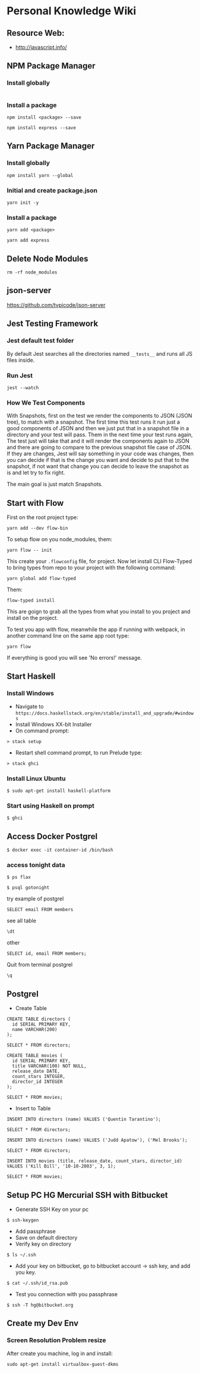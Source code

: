 # Personal Knowledge Wiki

## Resource Web:
* http://javascript.info/

## NPM Package Manager

### Install globally

```

```

### Install a package

```
npm install <package> --save
```

```
npm install express --save
```

## Yarn Package Manager

### Install globally

```
npm install yarn --global
```

### Initial and create package.json

```
yarn init -y
```

### Install a package

```
yarn add <package>
```

```
yarn add express
```

## Delete Node Modules

```
rm -rf node_modules
```

## json-server

https://github.com/typicode/json-server

## Jest Testing Framework

### Jest default test folder

By default Jest searches all the directories named `__tests__` and runs all JS files inside.

### Run Jest

```
jest --watch
```

### How We Test Components

With Snapshots, first on the test we render the components to JSON (JSON tree), to match with a snapshot. The first time this test runs it run just a good components of JSON and then we just put that in a snapshot file in a directory and your test will pass. Them in the next time your test runs again, The test just will take that and it will render the components again to JSON and there are going to compare to the previous snapshot file case of JSON. If they are changes, Jest will say something in your code was changes, then you can decide if that is the change you want and decide to put that to the snapshot, if not want that change you can decide to leave the snapshot as is and let try to fix right.

The main goal is just match Snapshots.

## Start with Flow

First on the root project type:

```
yarn add --dev flow-bin
```

To setup flow on you node_modules, them:

```
yarn flow -- init
```

This create your `.flowconfig` file, for project. Now let install CLI Flow-Typed to bring types from repo to your project with the following command:

```
yarn global add flow-typed
```
Them:
```
flow-typed install
```

This are goign to grab all the types from what you install to you project and install on the project.

To test you app with flow, meanwhile the app if running with webpack, in another command line on the same app root type:

```
yarn flow
```

If everything is good you will see 'No errors!' message.

## Start Haskell

### Install Windows

* Navigate to `https://docs.haskellstack.org/en/stable/install_and_upgrade/#windows`
* Install Windows XX-bit Installer
* On command prompt:

```
> stack setup
```

* Restart shell command prompt, to run Prelude type:

```
> stack ghci
```


### Install Linux Ubuntu

```
$ sudo apt-get install haskell-platform
```

### Start using Haskell on prompt

```
$ ghci
```

## Access Docker Postgrel

```
$ docker exec -it container-id /bin/bash
```

### access tonight data

```
$ ps flax

$ psql gotonight
```

try example of postgrel

```
SELECT email FROM members
```

see all table

```
\dt
```

other

```
SELECT id, email FROM members;
```

Quit from terminal postgrel

```
\q
```


## Postgrel


* Create Table

```
CREATE TABLE directors (
  id SERIAL PRIMARY KEY,
  name VARCHAR(200)
);

SELECT * FROM directors;

CREATE TABLE movies (
  id SERIAL PRIMARY KEY,
  title VARCHAR(100) NOT NULL,
  release_date DATE,
  count_stars INTEGER,
  director_id INTEGER
);

SELECT * FROM movies;
```

* Insert to Table

```
INSERT INTO directors (name) VALUES ('Quentin Tarantino');

SELECT * FROM directors;

INSERT INTO directors (name) VALUES ('Judd Apatow'), ('Mel Brooks');

SELECT * FROM directors;

INSERT INTO movies (title, release_date, count_stars, director_id)
VALUES ('Kill Bill', '10-10-2003', 3, 1);

SELECT * FROM movies;
```

## Setup PC HG Mercurial SSH with Bitbucket

* Generate SSH Key on your pc

```
$ ssh-keygen
```

* Add passphrase
* Save on default directory
* Verify key on directory

```
$ ls ~/.ssh
```

* Add your key on bitbucket, go to bitbucket account -> ssh key, and add you key.

```
$ cat ~/.ssh/id_rsa.pub
```

* Test you connection with you passphrase

```
$ ssh -T hg@bitbucket.org
```

## Create my Dev Env

### Screen Resolution Problem resize

After create you machine, log in and install:

 ```
 sudo apt-get install virtualbox-guest-dkms
 ```

